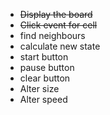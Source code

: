 * ~~Display the board~~
* ~~Click event for cell~~
* find neighbours
* calculate new state
* start button
* pause button
* clear button
* Alter size
* Alter speed
